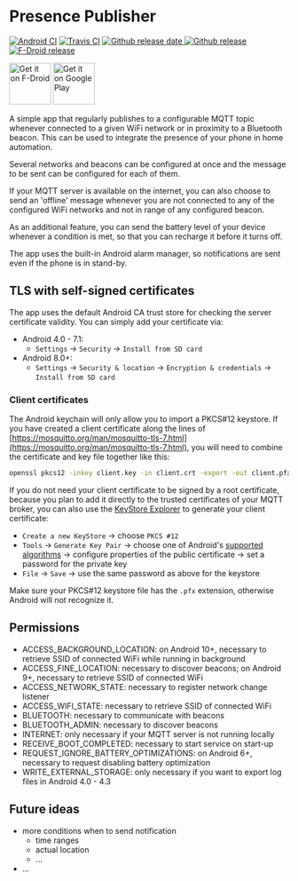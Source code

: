 # Presence Publisher

[![Android CI](https://github.com/ostrya/presencepublisher/workflows/Android%20CI/badge.svg?branch=master)](https://github.com/ostrya/PresencePublisher/actions?query=branch%3Amaster)
[![Travis CI](https://img.shields.io/travis/ostrya/presencepublisher/master?logo=travis)](https://travis-ci.com/ostrya/PresencePublisher)
[![Github release date](https://img.shields.io/github/release-date/ostrya/presencepublisher.svg?logo=github) ![Github release](https://img.shields.io/github/release/ostrya/presencepublisher.svg?logo=github)](https://github.com/ostrya/PresencePublisher/releases)
[![F-Droid release](https://img.shields.io/f-droid/v/org.ostrya.presencepublisher.svg)](https://f-droid.org/packages/org.ostrya.presencepublisher)

[<img src="https://f-droid.org/badge/get-it-on.png" alt="Get it on F-Droid" height="75">](https://f-droid.org/packages/org.ostrya.presencepublisher)
[<img src="https://play.google.com/intl/en_us/badges/static/images/badges/en_badge_web_generic.png" height="75" alt="Get it on Google Play">](https://play.google.com/store/apps/details?id=org.ostrya.presencepublisher&pcampaignid=pcampaignidMKT-Other-global-all-co-prtnr-py-PartBadge-Mar2515-1)

A simple app that regularly publishes to a configurable MQTT topic whenever connected to a given WiFi network or in
proximity to a Bluetooth beacon. This can be used to integrate the presence of your phone in home automation.
 
Several networks and beacons can be configured at once and the message to be sent can be configured for each of them.

If your MQTT server is available on the internet, you can also choose to send an 'offline' message
whenever you are not connected to any of the configured WiFi networks and not in range of any configured beacon.

As an additional feature, you can send the battery level of your device whenever a condition is met, so that you can
recharge it before it turns off.

The app uses the built-in Android alarm manager, so notifications are sent even if the phone is in stand-by.

## TLS with self-signed certificates

The app uses the default Android CA trust store for checking the server certificate validity. You can simply add your
certificate via:

* Android 4.0 - 7.1:
  * `Settings` → `Security` → `Install from SD card`
* Android 8.0+:
  * `Settings` → `Security & location` → `Encryption & credentials` → `Install from SD card`

### Client certificates

The Android keychain will only allow you to import a PKCS#12 keystore. If you have created a client certificate along
the lines of [https://mosquitto.org/man/mosquitto-tls-7.html](https://mosquitto.org/man/mosquitto-tls-7.html),
you will need to combine the certificate and key file together like this:

```bash
openssl pkcs12 -inkey client.key -in client.crt -export -out client.pfx
```

If you do not need your client certificate to be signed by a root certificate, because you plan to add it directly to
the trusted certificates of your MQTT broker, you can also use the [KeyStore Explorer](https://keystore-explorer.org)
to generate your client certificate:

* `Create a new KeyStore` → choose `PKCS #12`
* `Tools` → `Generate Key Pair` → choose one of Android's
  [supported algorithms](https://developer.android.com/training/articles/keystore#SupportedKeyPairGenerators)
  → configure properties of the public certificate → set a password for the private key
* `File` → `Save` → use the same password as above for the keystore

Make sure your PKCS#12 keystore file has the `.pfx` extension, otherwise Android will not recognize it.

## Permissions

* ACCESS_BACKGROUND_LOCATION: on Android 10+, necessary to retrieve SSID of connected WiFi while running in background
* ACCESS_FINE_LOCATION: necessary to discover beacons; on Android 9+, necessary to retrieve SSID of connected WiFi
* ACCESS_NETWORK_STATE: necessary to register network change listener
* ACCESS_WIFI_STATE: necessary to retrieve SSID of connected WiFi
* BLUETOOTH: necessary to communicate with beacons
* BLUETOOTH_ADMIN: necessary to discover beacons
* INTERNET: only necessary if your MQTT server is not running locally
* RECEIVE_BOOT_COMPLETED: necessary to start service on start-up
* REQUEST_IGNORE_BATTERY_OPTIMIZATIONS: on Android 6+, necessary to request disabling battery optimization
* WRITE_EXTERNAL_STORAGE: only necessary if you want to export log files in Android 4.0 - 4.3

## Future ideas

* more conditions when to send notification
  * time ranges
  * actual location
  * ...
* ...
